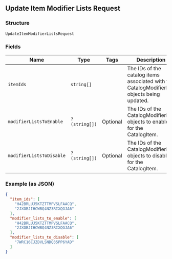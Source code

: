 ## Update Item Modifier Lists Request

### Structure

`UpdateItemModifierListsRequest`

### Fields

| Name | Type | Tags | Description | Getter | Setter |
|  --- | --- | --- | --- | --- | --- |
| `itemIds` | `string[]` |  | The IDs of the catalog items associated with the CatalogModifierList objects being updated. | getItemIds(): array | setItemIds(array itemIds): void |
| `modifierListsToEnable` | `?(string[])` | Optional | The IDs of the CatalogModifierList objects to enable for the CatalogItem. | getModifierListsToEnable(): ?array | setModifierListsToEnable(?array modifierListsToEnable): void |
| `modifierListsToDisable` | `?(string[])` | Optional | The IDs of the CatalogModifierList objects to disable for the CatalogItem. | getModifierListsToDisable(): ?array | setModifierListsToDisable(?array modifierListsToDisable): void |

### Example (as JSON)

```json
{
  "item_ids": [
    "H42BRLUJ5KTZTTMPVSLFAACQ",
    "2JXOBJIHCWBQ4NZ3RIXQGJA6"
  ],
  "modifier_lists_to_enable": [
    "H42BRLUJ5KTZTTMPVSLFAACQ",
    "2JXOBJIHCWBQ4NZ3RIXQGJA6"
  ],
  "modifier_lists_to_disable": [
    "7WRC16CJZDVLSNDQ35PP6YAD"
  ]
}
```

